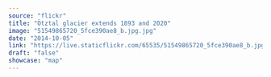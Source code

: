 ```yaml
---
source: "flickr"
title: "Ötztal glacier extends 1893 and 2020"
image: "51549865720_5fce390ae8_b.jpg.jpg"
date: "2014-10-05"
link: "https://live.staticflickr.com/65535/51549865720_5fce390ae8_b.jpg"
draft: "false"
showcase: "map"
---
```

